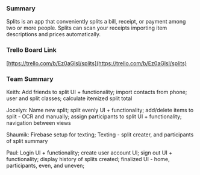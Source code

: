 ### Summary

Splits is an app that conveniently splits a bill, receipt, or payment among two or more people. Splits can scan your receipts importing item descriptions and prices automatically.

### Trello Board Link

[https://trello.com/b/Ez0aGlsI/splits](https://trello.com/b/Ez0aGlsI/splits)


### Team Summary
Keith:
   Add friends to split UI + functionality;
   import contacts from phone;
   user and split classes;
   calculate itemized split total
   
Jocelyn: 
  Name new split;
  split evenly UI + functionality;
  add/delete items to split - OCR and manually;
  assign participants to split UI + functionality;
  navigation between views
  
Shaumik: 
  Firebase setup for texting;
  Texting - split creater, and participants of split summary

Paul: 
   Login UI + functionality; 
   create user account UI;
   sign out UI + functionality;
   display history of splits created;
   finalized UI - home, participants, even, and uneven;


